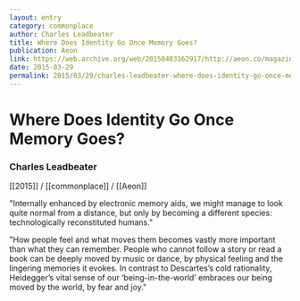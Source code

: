 ```yaml
---
layout: entry
category: commonplace
author: Charles Leadbeater
title: Where Does Identity Go Once Memory Goes?
publication: Aeon
link: https://web.archive.org/web/20150403162917/http://aeon.co/magazine/psychology/where-does-identity-go-once-memory-falters-in-dementia/
date: 2015-03-29
permalink: 2015/03/29/charles-leadbeater-where-does-identity-go-once-memory-goes
---
```


# Where Does Identity Go Once Memory Goes?

### Charles Leadbeater

[[2015]] / [[commonplace]] / [[Aeon]]

"Internally enhanced by electronic memory aids, we might manage to look quite normal from a distance, but only by becoming a different species: technologically reconstituted humans."

"How people feel and what moves them becomes vastly more important than what they can remember. People who cannot follow a story or read a book can be deeply moved by music or dance, by physical feeling and the lingering memories it evokes. In contrast to Descartes’s cold rationality, Heidegger’s vital sense of our ‘being-in-the-world’ embraces our being moved by the world, by fear and joy."
